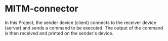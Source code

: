 # MITM-connector
In this Project, the sender device (client) connects to the receiver device (server) and sends a command to be executed. The output of the command is then received and printed on the sender's device.
